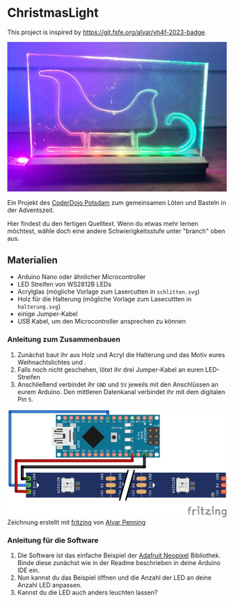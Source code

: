 # ChristmasLight

This project is inspired by https://git.fsfe.org/alvar/yh4f-2023-badge.

![Beispielbild](./2023-Weihnachtsprojekt.jpeg)

Ein Projekt des [CoderDojo Potsdam](https://coderdojopotsdam.github.io/) zum gemeinsamen Löten und Basteln in der Adventszeit.

Hier findest du den fertigen Quelltext. Wenn du etwas mehr lernen möchtest, wähle doch eine andere Schwierigkeitsstufe unter "branch" oben aus.

## Materialien

- Arduino Nano oder ähnlicher Microcontroller
- LED Streifen von WS2812B LEDs
- Acrylglas (mögliche Vorlage zum Lasercutten in `schlitten.svg`)
- Holz für die Halterung (mögliche Vorlage zum Lasecuttten in `halterung.svg`)
- einige Jumper-Kabel
- USB Kabel, um den Microcontroller ansprechen zu können

### Anleitung zum Zusammenbauen

1. Zunächst baut ihr aus Holz und Acryl die Halterung und das Motiv eures Weihnachtslichtes und .
1. Falls noch nicht geschehen, lötet ihr drei Jumper-Kabel an euren LED-Streifen
1. Anschließend verbindet ihr `GND` und `5V` jeweils mit den Anschlüssen an eurem Arduino. Den mittleren Datenkanal verbindet ihr mit dem digitalen Pin `5`.

![Bauplan](./sketch.jpg) 
Zeichnung erstellt mit [fritzing](https://fritzing.org/) von [Alvar Penning](https://git.fsfe.org/alvar/yh4f-2023-badge/src/branch/main/contrib/sketch.jpg)

### Anleitung für die Software

1. Die Software ist das einfache Beispiel der [Adafruit Neopixel](https://github.com/adafruit/Adafruit_NeoPixel#simple) Bibliothek. Binde diese zunächst wie in der Readme beschrieben in deine Arduino IDE ein.
1. Nun kannst du das Beispiel öffnen und die Anzahl der LED an deine Anzahl LED anpassen.
1. Kannst du die LED auch anders leuchten lassen?


